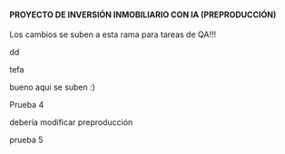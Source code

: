 #### PROYECTO DE INVERSIÓN INMOBILIARIO CON IA (PREPRODUCCIÓN)

Los cambios se suben a esta rama para tareas de QA!!!

dd

 tefa

bueno aqui se suben :)

Prueba 4 

debería modificar preproducción

prueba 5
